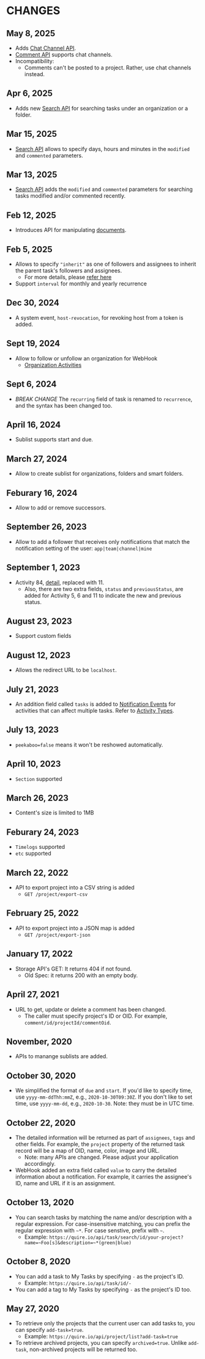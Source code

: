 # CHANGES

## May 8, 2025

* Adds [Chat Channel API](https://quire.io/dev/api/#tag-chat).
* [Comment API](https://quire.io/dev/api/#tag-comment) supports chat channels.
* Incompatibility:
  - Comments can't be posted to a project. Rather, use chat channels instead.

## Apr 6, 2025

* Adds new [Search API](https://quire.io/dev/api/#operation--task-search-organization-id--organizationId--get) for searching tasks under an organization or a folder.

## Mar 15, 2025

* [Search API](https://quire.io/dev/api/#operation--task-search-id--projectId--get) allows to specify days, hours and minutes in the `modified` and `commented` parameters.

## Mar 13, 2025

* [Search API](https://quire.io/dev/api/#operation--task-search-id--projectId--get) adds the `modified` and `commented` parameters for searching tasks modified and/or commented recently.

## Feb 12, 2025

* Introduces API for manipulating [documents](https://quire.io/dev/api/#tag-doc).

## Feb 5, 2025

* Allows to specify `"inherit"` as one of followers and assignees to inherit the parent task's followers and assignees.
  - For more details, please [refer here](https://quire.io/dev/api/#operation--task-id--projectId--post)
* Support `interval` for monthly and yearly recurrence

## Dec 30, 2024

* A system event, `host-revocation`, for revoking host from a token is added.

## Sept 19, 2024

* Allow to follow or unfollow an organization for WebHook
    - [Organization Activities](https://github.com/quire-api/quire-api/blob/master/docs/activity_types.md#organization-related-activities)

## Sept 6, 2024

* *BREAK CHANGE* The `recurring` field of task is renamed to `recurrence`, and the syntax has been changed too.

## April 16, 2024

* Sublist supports start and due.

## March 27, 2024

* Allow to create sublist for organizations, folders and smart folders.

## Feburary 16, 2024

* Allow to add or remove successors.

## September 26, 2023

* Allow to add a follower that receives only notifications that match the notification setting of the user: `app|team|channel|mine`

## September 1, 2023

* Activity 84, [detail](https://github.com/quire-api/quire-api/blob/master/docs/activity_types.md), replaced with 11.
  * Also, there are two extra fields, `status` and `previousStatus`, are added for Activity 5, 6 and 11 to indicate the new and previous status.

## August 23, 2023

* Support custom fields

## August 12, 2023

* Allows the redirect URL to be `localhost`.

## July 21, 2023

* An addition field called `tasks` is added to [Notification Events](https://quire.io/dev/api/#webhook) for activities that can affect multiple tasks. Refer to [Activity Types](https://github.com/quire-api/quire-api/blob/master/docs/activity_types.md).

## July 13, 2023

* `peekaboo=false` means it won't be reshowed automatically.

## April 10, 2023

* `Section` supported

## March 26, 2023

* Content's size is limited to 1MB

## Feburary 24, 2023

* `Timelogs` supported
* `etc` supported

## March 22, 2022

* API to export project into a CSV string is added
  * `GET /project/export-csv`

## February 25, 2022

* API to export project into a JSON map is added
  * `GET /project/export-json`

## January 17, 2022

* Storage API's GET: It returns 404 if not found.
    * Old Spec: it returns 200 with an empty body.

## April 27, 2021

* URL to get, update or delete a comment has been changed.
   * The caller must specify project's ID or OID. For example, `comment/id/projectId/commentOid`.

## November, 2020

* APIs to manange sublists are added.

## October 30, 2020

* We simplified the format of `due` and `start`. If you'd like to specify time, use `yyyy-mm-ddThh:mmZ`, e.g., `2020-10-30T09:30Z`. If you don't like to set time, use `yyyy-mm-dd`, e.g., `2020-10-30`. Note: they must be in UTC time.

## October 22, 2020

* The detailed information will be returned as part of `assignees`, `tags` and other fields. For example, the `project` property of the returned task record will be a map of OID, name, color, image and URL.
  * Note: many APIs are changed. Please adjust your application accordingly.
* WebHook added an extra field called `value` to carry the detailed information about a notification. For example, it carries the assignee's ID, name and URL if it is an assignment.

## October 13, 2020

* You can search tasks by matching the name and/or description with a regular expression. For case-insensitive matching, you can prefix the regular expression with `~*`. For case senstive, prefix with `~`.
  * Example: `https://quire.io/api/task/search/id/your-project?name=~Foo[s]&description=~*(green|blue)`

## October 8, 2020

* You can add a task to My Tasks by specifying `-` as the project's ID.
  * Example: `https://quire.io/api/task/id/-`
* You can add a tag to My Tasks by specifying `-`  as the project's ID too.

## May 27, 2020

* To retrieve only the projects that the current user can add tasks to, you can specify `add-task=true`.
  * Example: `https://quire.io/api/project/list?add-task=true`
* To retrieve archived projects, you can specify `archived=true`. Unlike `add-task`, non-archived projects will be returned too.
